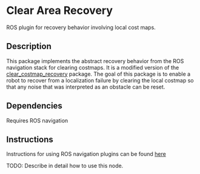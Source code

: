 # Clear Area Recovery

ROS plugin for recovery behavior involving local cost maps.

## Description

This package implements the abstract recovery behavior from the ROS navigation stack for clearing costmaps. It is a modified version of the [clear_costmap_recovery](http://wiki.ros.org/clear_costmap_recovery?distro=melodic) package. The goal of this package is to enable a robot to recover from a localization failure by clearing the local costmap so that any noise that was interpreted as an obstacle can be reset. 

## Dependencies

Requires ROS navigation

## Instructions

Instructions for using ROS navigation plugins can be found [here](http://wiki.ros.org/clear_costmap_recovery?distro=melodic)

TODO: Describe in detail how to use this node.

